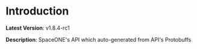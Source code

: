 # Introduction

**Latest Version**: v1.8.4-rc1


**Description**: SpaceONE's API which auto-generated from API's Protobuffs


